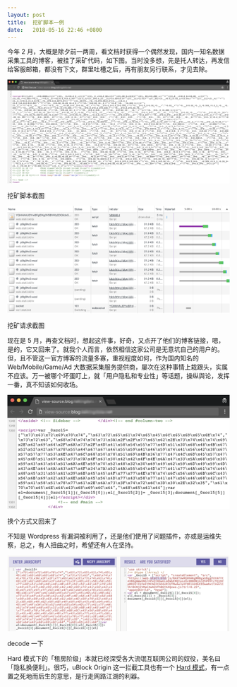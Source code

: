 ```yaml
---
layout: post
title:  挖矿脚本一例
date:   2018-05-16 22:46 +0800
---
```


今年 2 月，大概是除夕前一两周，看文档时获得一个偶然发现，国内一知名数据采集工具的博客，被挂了采矿代码，如下图。当时没多想，先是托人转达，再发信给客服邮箱，都没有下文，群里吐槽之后，再有朋友另行联系，才见去除。

![1](/files/2018/05/16/btd.png)

<figcaption>挖矿脚本截图</figcaption>

![2](/files/2018/05/16/btd2.png)

<figcaption>挖矿请求截图</figcaption>

现在是 5 月，再查文档时，想起这件事，好奇，又点开了他们的博客链接，嗯，是的，它又回来了。就我个人而言，依然相信这家公司是无意坑自己的用户的。但，且不管这一官方博客的流量多寡，重视程度如何，作为国内知名的 Web/Mobile/Game/Ad 大数据采集服务提供商，屡次在这种事情上栽跟头，实属不应该。万一被哪个坏蛋盯上，就「用户隐私和专业性」等话题，操纵舆论，发挥一番，真不知该如何收场。

![3](/files/2018/05/16/btd5.png)

<figcaption>换个方式又回来了</figcaption>

不知是 Wordpress 有漏洞被利用了，还是他们使用了问题插件，亦或是运维失察，总之，有人扭曲之时，希望还有人在坚持。

![4](/files/2018/05/16/js-nicify.png)

<figcaption>decode 一下</figcaption>

Hard 模式下的「租房阶级」本就已经深受各大流氓互联网公司的奴役，美名曰「隐私换便利」。很巧，uBlock Origin 这一拦截工具也有一个 [Hard 模式](https://github.com/gorhill/uBlock/wiki/Blocking-mode:-hard-mode)，有一点置之死地而后生的意思，是行走网路江湖的利器。